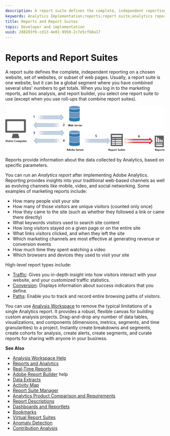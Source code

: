 ```yaml
---
description: A report suite defines the complete, independent reporting on a chosen website, set of websites, or subset of web pages. Usually, a report suite is one website, but it can be a global segment where you have combined several sites' numbers to get totals. When you log in to the marketing reports, ad hoc analysis, and report builder, you select one report suite to use (except when you use roll-ups that combine report suites).
keywords: Analytics Implementation;reports;report suite;analytics report;global segment;roll-ups;rollups;combine report suites;traffic;conversion;path
title: Reports and Report Suites
topic: Developer and implementation
uuid: 288203f6-cd13-4e01-9950-2c7e5cfb8a17
---
```


# Reports and Report Suites

A report suite defines the complete, independent reporting on a chosen website, set of websites, or subset of web pages. Usually, a report suite is one website, but it can be a global segment where you have combined several sites' numbers to get totals. When you log in to the marketing reports, ad hoc analysis, and report builder, you select one report suite to use (except when you use roll-ups that combine report suites).

 ![](assets/how-data-is-collected-6.png)

Reports provide information about the data collected by Analytics, based on specific parameters.

You can run an *Analytics report* after implementing Adobe Analytics. Reporting provides insights into your traditional web-based channels as well as evolving channels like mobile, video, and social networking. Some examples of marketing reports include:

* How many people visit your site 
* How many of those visitors are unique visitors (counted only once) 
* How they came to the site (such as whether they followed a link or came there directly) 
* What keywords visitors used to search site content 
* How long visitors stayed on a given page or on the entire site 
* What links visitors clicked, and when they left the site 
* Which marketing channels are most effective at generating revenue or conversion events 
* How much time they spent watching a video 
* Which browsers and devices they used to visit your site

High-level report types include:

* [Traffic](https://marketing.adobe.com/resources/help/en_US/reference/reports_traffic.html): Gives you in-depth insight into how visitors interact with your website, and your customized traffic statistics.
* [Conversion](https://marketing.adobe.com/resources/help/en_US/reference/reports_conversion.html): Displays information about success indicators that you define.
* [Paths](https://marketing.adobe.com/resources/help/en_US/reference/reports_paths.html): Enable you to track and record entire browsing paths of visitors.

You can use [Analysis Workspace](https://marketing.adobe.com/resources/help/en_US/analytics/analysis-workspace/) to remove the typical limitations of a single Analytics report. It provides a robust, flexible canvas for building custom analysis projects. Drag-and-drop any number of data tables, visualizations, and components (dimensions, metrics, segments, and time granularities) to a project. Instantly create breakdowns and segments, create cohorts for analysis, create alerts, create segments, and curate reports for sharing with anyone in your business.

<p class="head"> <b>See Also</b> </p>

* [Analysis Workspace Help](/help/analyze/analysis-workspace/analysis-workspace-features.md) 
* [Reports and Analytics](/help/analyze/reports-analytics/overview/report-overview.md) 
* [Real-Time Reports](https://marketing.adobe.com/resources/help/en_US/reference/realtime.html) 
* [Adobe Report Builder](https://marketing.adobe.com/resources/help/en_US/arb/) help 
* [Data Extracts](https://marketing.adobe.com/resources/help/en_US/sc/user/data_extract.html) 
* [Activity Map](https://marketing.adobe.com/resources/help/en_US/analytics/activitymap/) 
* [Report Suite Manager](https://marketing.adobe.com/resources/help/en_US/reference/report_suites_admin.html) 
* [Analytics Product Comparison and Requirements](https://marketing.adobe.com/resources/help/en_US/reference/analytics-product-comparison.html) 
* [Report Descriptions](https://marketing.adobe.com/resources/help/en_US/reference/reports_descriptions.html) 
* [Dashboards and Reportlets](https://marketing.adobe.com/resources/help/en_US/sc/user/dashboard.html) 
* [Bookmarks](/help/analyze/reports-analytics/bookmarks.md) 
* [Virtual Report Suites](/help/components/vrs/vrs-about.md) 
* [Anomaly Detection](/help/analyze/analysis-workspace/virtual-analyst/c-anomaly-detection/anomaly-detection.md) 
* [Contribution Analysis](/help/analyze/analysis-workspace/virtual-analyst/contribution-analysis/ca-tokens.md)

